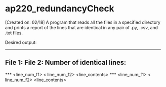 # ap220_redundancyCheck
[Created on: 02/18] A program that reads all the files in a specified directory and prints a report of the lines that are identical in any pair of .py, .csv, and .txt files.

Desired output:

-------------------------------------
File 1: <f1>
File 2: <f2>
Number of identical lines: <n>
-------------------------------------
*** <line_num_f1> < line_num_f2> <line_contents>
*** <line_num_f1> < line_num_f2> <line_contents>
